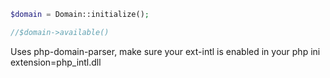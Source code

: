 



~~~php
$domain = Domain::initialize();

//$domain->available()
~~~

Uses php-domain-parser, make sure your ext-intl is enabled in your php ini
extension=php_intl.dll